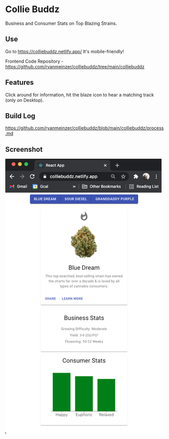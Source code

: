 # Collie Buddz

Business and Consumer Stats on Top Blazing Strains.

## Use

Go to https://colliebuddz.netlify.app/ It's mobile-friendly!

Frontend Code Repository - https://github.com/ryanmeinzer/colliebuddz/tree/main/colliebuddz

## Features

Click around for information, hit the blaze icon to hear a matching track (only on Desktop).

## Build Log

https://github.com/ryanmeinzer/colliebuddz/blob/main/colliebuddz/process.md

## Screenshot

![Collie Buddz Screenshot](https://github.com/ryanmeinzer/colliebuddz/blob/main/colliebuddz/colliebuddz-screenshot.png)
